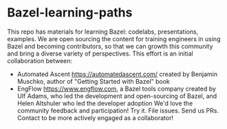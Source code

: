 # Bazel-learning-paths
This repo has materials for learning Bazel: codelabs, presentations, examples.
We are open sourcing the content for training engineers in using Bazel and becoming contributors, so that we can growth this community and bring a diverse variety of perspectives.
This effort is an initial collaboration between:
- Automated Ascent https://automatedascent.com/ created by Benjamin Muschko, author of "Getting Started with Bazel" book
- EngFlow https://www.engflow.com, a Bazel tools company created by Ulf Adams, who led the development and open-sourcing of Bazel, and Helen Altshuler who led the developer adoption
We'd love the community feedback and participation!
Try it. File issues. Send us PRs. Contact to be more actively engaged as a collaborator!


